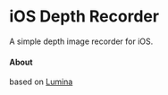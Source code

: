 # iOS Depth Recorder
A simple depth image recorder for iOS.

#### About
based on [Lumina](https://github.com/dokun1/Lumina)
